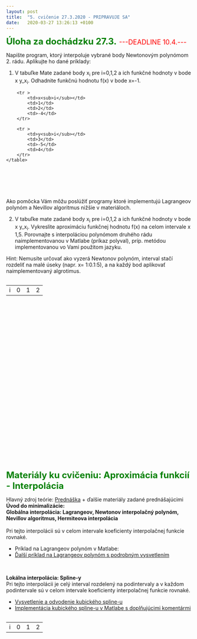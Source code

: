 ```yaml
---
layout: post
title:  "5. cvičenie 27.3.2020 - PRIPRAVUJE SA"
date:   2020-03-27 13:26:13 +0100
---
```


<font size="5"> <span style="color:green"><b>Úloha za dochádzku 27.3.</b></span> </font> <font size="4">  <span style="color:red">---DEADLINE 10.4.---</span> </font><br />

Napíšte program, ktorý interpoluje vybrané body Newtonovým polynómom 2. rádu.
Aplikujte ho dané príklady:

1. V tabuľke Mate zadané body x<sub>i</sub> pre i=0,1,2 a ich funkčné hodnoty v bode x y_x<sub>i</sub>.
Odhadnite funkčnú hodnotu f(x) v bode x=-1.    
   
  <table align="left"> 
        <tr > 
            <td>i</td>
            <td>0</td>
            <td>1</td>
            <td>2</td>
        </tr>

        <tr >
            <td>x<sub>i</sub></td> 
            <td>1</td>
            <td>2</td>
            <td>-4</td>
        </tr>
 
        <tr >
            <td>y<sub>i</sub></td>
            <td>3</td>
            <td>-5</td>
            <td>4</td>
        </tr>    
    </table> 
<br />
<br />
<br />
<br />


Ako pomôcka Vám môžu poslúžiť programy ktoré implementujú Lagrangeov polynóm a Nevillov algoritmus nižšie v materiáloch.

2. V tabuľke mate zadané body x<sub>i</sub> pre i=0,1,2 a ich funkčné hodnoty v bode x y_x<sub>i</sub>.
Vykreslite aproximáciu funkčnej hodnotu f(x) na celom intervale x 1,5.
Porovnajte s interpoláciou polynómom druhého rádu naimplementovanou v Matlabe (príkaz polyval), príp. metódou implementovanou vo Vami použitom jazyku. 

Hint: Nemusíte určovať ako vyzerá Newtonov polynóm, interval stačí rozdeliť na malé úseky (napr. x= 1:0.1:5), a na každý bod aplikovať naimplementovaný algrotimus.



  <table align="left">
        <tr >
            <td>i</td>
            <td>0</td>
            <td>1</td>
            <td>2</td>
        </tr>

        <tr >
            <td>x<sub>i</sub></td>
            <td>2</td>
            <td>4</td>
            <td>6</td>
        </tr>

        <tr >
            <td>y<sub>i</sub></td>
            <td>3</td>
            <td>5</td>
            <td>12</td>
        </tr>
    </table>
<br />
<br />
<br />
<br />




<font size="5">  <span style="color:green"><b>Materiály ku cvičeniu: Aproximácia funkcií - Interpolácia</b></span></font>  

 Hlavný zdroj teórie: [Prednáška](http://kfe.fjfi.cvut.cz/~limpouch/numet/aprox.pdf) + ďalšie materiály zadané prednášajúcimi <br />
 **Úvod do minimalizácie:**  <br />
 **Globálna interpolácia: Lagrangeov, Newtonov interpolačný polynóm, Nevillov algoritmus, Hermiteova interpolácia**  <br />
<br />
Pri tejto interpolácii sú v celom intervale koeficienty interpolačnej funkcie rovnaké.
- Príklad na Lagrangeov polynóm v Matlabe: <br />
- [Ďalší príklad na Lagrangeov polynóm s podrobným vysvetlením](http://maslarova.github.io/cvicenie4/porovnani_riesenie.m)<br />
<br />

 **Lokálna interpolácia: Spline-y**  <br />
Pri tejto interpolácii je celý interval rozdelený na podintervaly a v každom podintervale sú v celom intervale koeficienty interpolačnej funkcie rovnaké.
- [Vysvetlenie a odvodenie kubického spline-u](http://maslarova.github.io/cvicenie5/spline.pdf)<br />
- [Implementácia kubického spline-u v Matlabe s doplňujúcimi komentármi](http://maslarova.github.io/cvicenie5/spline.m)<br />


